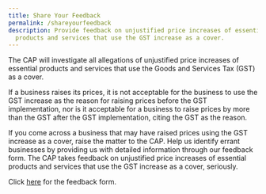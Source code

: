 ```yaml
---
title: Share Your Feedback
permalink: /shareyourfeedback
description: Provide feedback on unjustified price increases of essential
  products and services that use the GST increase as a cover.
---
```



The CAP will investigate all allegations of unjustified price increases of essential products and services that use the Goods and Services Tax (GST) as a cover. 

If a business raises its prices, it is not acceptable for the business to use the GST increase as the reason for raising prices before the GST implementation, nor is it acceptable for a business to raise prices by more than the GST after the GST implementation, citing the GST as the reason.

If you come across a business that may have raised prices using the GST increase as a cover, raise the matter to the CAP. Help us identify errant businesses by providing us with detailed information through our feedback form. The CAP takes feedback on unjustified price increases of essential products and services that use the GST increase as a cover, seriously.

Click <a href="https://form.gov.sg/#!/61d7bd7e6c60da0012ba2383" target="_blank">here</a> for the feedback form.
